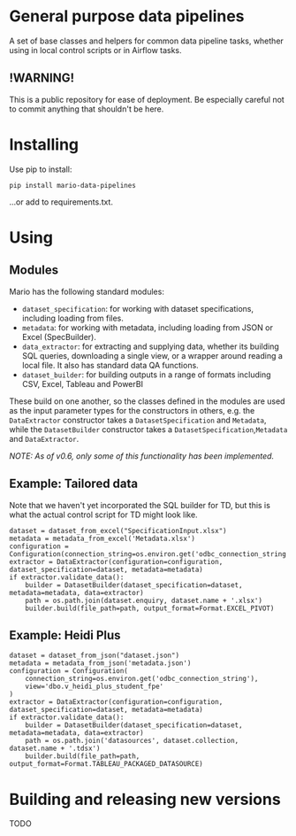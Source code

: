 # General purpose data pipelines 

A set of base classes and helpers for 
common data pipeline tasks, whether using
in local control scripts or in Airflow tasks.

## !WARNING!
This is a public repository for ease of deployment.
Be especially careful not to commit anything
that shouldn't be here.

# Installing
Use pip to install:

`pip install mario-data-pipelines`

...or add to requirements.txt.

# Using

## Modules

Mario has the following standard modules:

* `dataset_specification`: for working with dataset 
specifications, including loading from files.
* `metadata`: for working with 
metadata, including loading from JSON or Excel (SpecBuilder).
* `data_extractor`: for extracting and supplying
data, whether its building SQL queries, downloading a 
single view, or a wrapper around reading a local file. It also
has standard data QA functions.
* `dataset_builder`: for building outputs in a range of
formats including CSV, Excel, Tableau and PowerBI

These build on one another, so the classes defined
in the modules are used as the input parameter types
for the constructors in others, e.g. the `DataExtractor`
constructor takes a `DatasetSpecification` and `Metadata`, 
while the `DatasetBuilder` constructor takes a 
`DatasetSpecification`,`Metadata` and `DataExtractor`.

_NOTE: As of v0.6, only some of this functionality has been
implemented._

## Example: Tailored data
Note that we haven't yet incorporated the SQL builder for TD,
but this is what the actual control script for TD might
look like.
~~~
dataset = dataset_from_excel("SpecificationInput.xlsx")
metadata = metadata_from_excel('Metadata.xlsx')
configuration = Configuration(connection_string=os.environ.get('odbc_connection_string'))
extractor = DataExtractor(configuration=configuration, dataset_specification=dataset, metadata=metadata)
if extractor.validate_data():
    builder = DatasetBuilder(dataset_specification=dataset, metadata=metadata, data=extractor)
    path = os.path.join(dataset.enquiry, dataset.name + '.xlsx')
    builder.build(file_path=path, output_format=Format.EXCEL_PIVOT)
~~~

## Example: Heidi Plus

~~~
dataset = dataset_from_json("dataset.json")
metadata = metadata_from_json('metadata.json')
configuration = Configuration(
    connection_string=os.environ.get('odbc_connection_string'),
    view='dbo.v_heidi_plus_student_fpe'
)
extractor = DataExtractor(configuration=configuration, dataset_specification=dataset, metadata=metadata)
if extractor.validate_data():
    builder = DatasetBuilder(dataset_specification=dataset, metadata=metadata, data=extractor)
    path = os.path.join('datasources', dataset.collection, dataset.name + '.tdsx')
    builder.build(file_path=path, output_format=Format.TABLEAU_PACKAGED_DATASOURCE)
~~~

# Building and releasing new versions
TODO